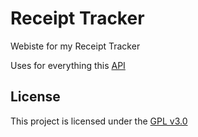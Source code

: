 # Receipt Tracker

Webiste for my Receipt Tracker

Uses for everything this [API](https://github.com/gdar463/receipt_api)

## License

This project is licensed under the [GPL v3.0](LICENSE)
